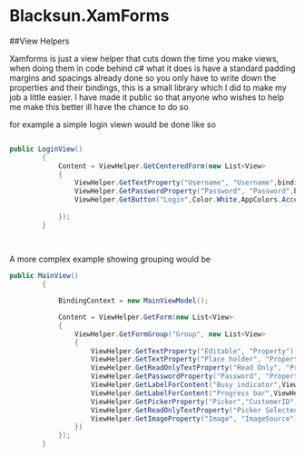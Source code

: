 Blacksun.XamForms
=================
##View Helpers

Xamforms is just a view helper that cuts down the time you make views, when doing them in code behind c# what it does is have a standard padding margins and spacings already done so you only have to write down the properties and their bindings, this is a small library which I did to make my job a little easier. I have made it public so that anyone who wishes to help me make this better ill have the chance to do so

for example a simple login viewn would be done like so

```c#

public LoginView()
        {
            Content = ViewHelper.GetCenteredForm(new List<View>
            {
                ViewHelper.GetTextProperty("Username", "Username",bindingMode:BindingMode.TwoWay,labelType:LabelType.Watermark),
                ViewHelper.GetPasswordProperty("Password", "Password",bindingMode:BindingMode.TwoWay,labelType:LabelType.Watermark),
                ViewHelper.GetButton("Login",Color.White,AppColors.Accent),
                
            });
        }
        
        
```

A more complex example showing grouping would be

```c#
public MainView()
        {

            BindingContext = new MainViewModel();

            Content = ViewHelper.GetForm(new List<View>
            {
                ViewHelper.GetFormGroup("Group", new List<View>
                {
                    ViewHelper.GetTextProperty("Editable", "Property"),
                    ViewHelper.GetTextProperty("Place holder", "Property",labelType:LabelType.WatermarkLabel),
                    ViewHelper.GetReadOnlyTextProperty("Read Only", "Property"),
                    ViewHelper.GetPasswordProperty("Password", "Property"),
                    ViewHelper.GetLabelForContent("Busy indicator",ViewHelper.GetButton("Show busy indicator",Color.White,AppColors.Accent,ViewModel.LoadingCommand)),
                    ViewHelper.GetLabelForContent("Progress bar",ViewHelper.GetButton("Show progress bar",Color.White,AppColors.Accent,ViewModel.ProgressCommand)),
                    ViewHelper.GetPickerProperty("Picker","CustomerID","Name","ID",ViewModel.Customers),
                    ViewHelper.GetReadOnlyTextProperty("Picker Selected Value", "CustomerID"),
                    ViewHelper.GetImageProperty("Image", "ImageSource"),
                })
            });
        }

```
